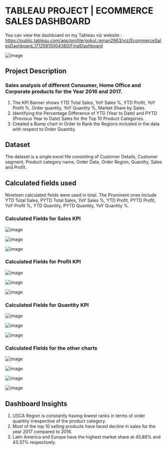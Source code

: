# TABLEAU PROJECT | ECOMMERCE SALES DASHBOARD
You can view the dashboard on my Tableau viz website : https://public.tableau.com/app/profile/gokul.raman2963/viz/EcommerceSalesDashboard_17125915004380/FinalDashboard

![image](https://github.com/Gokul-Raman-98/Tableau-Projects/assets/168402268/93c5919e-1c5c-4de8-9a57-17798a844b43)


## Project Description
### Sales analysis of different Consumer, Home Office and Corporate products for the Year 2016 and 2017.

1. The KPI Banner shows YTD Total Sales, YoY Sales %, YTD Profit, YoY Profit %, Order quantity, YoY Quantity %, Market Share by Sales.
2. Identifying the Percentage Difference of YTD (Year to Date) and PYTD (Previous Year to Date) Sales for the Top 10 Product Categories.
3. Created a Bump chart in Order to Rank the Regions included in the data with respect to Order Quantity.

## Dataset
The dataset is a single excel file consisting of Customer Details, Customer segment, Product category name, Order Date, Order Region, Quantity, Sales and Profit.

## Calculated fields used
Nineteen calculated fields were used in total. The Prominent ones include YTD Total Sales, PYTD Total Sales, YoY Sales %, YTD Profit, PYTD Profit, YoY Profit %, YTD Quantity, PYTD Quantity, YoY Quantity %.

### Calculated Fields for Sales KPI
![image](https://github.com/Gokul-Raman-98/Tableau-Projects/assets/168402268/579e1d33-5c3f-4955-acac-91ab82f7cbbc)

![image](https://github.com/Gokul-Raman-98/Tableau-Projects/assets/168402268/cee66ea1-ffb4-46fa-b185-527f5ab68559)

![image](https://github.com/Gokul-Raman-98/Tableau-Projects/assets/168402268/b68c8d8e-e3db-4abc-a06a-dc89bf709b98)

### Calculated Fields for Profit KPI
![image](https://github.com/Gokul-Raman-98/Tableau-Projects/assets/168402268/ba6b5deb-fa13-4a19-a04b-3e94a883283f)

![image](https://github.com/Gokul-Raman-98/Tableau-Projects/assets/168402268/88d47a73-85bc-4500-addd-3392ff584dac)

![image](https://github.com/Gokul-Raman-98/Tableau-Projects/assets/168402268/a048a2f2-fbb6-4a7a-9cb8-d0b40a209830)

### Calculated Fields for Quantity KPI
![image](https://github.com/Gokul-Raman-98/Tableau-Projects/assets/168402268/16f8bf1c-04fe-4b81-be7f-6f12be59d948)

![image](https://github.com/Gokul-Raman-98/Tableau-Projects/assets/168402268/fe2f67fa-3dd9-49fe-a309-101842ee724a)

![image](https://github.com/Gokul-Raman-98/Tableau-Projects/assets/168402268/b2eb6a73-2f54-44bc-95ed-f0ef4b24dbe3)


### Calculated Fields for the other charts
![image](https://github.com/Gokul-Raman-98/Tableau-Projects/assets/168402268/c0625ddf-0109-416d-942d-34afa56e059e)

![image](https://github.com/Gokul-Raman-98/Tableau-Projects/assets/168402268/fe81b7eb-039a-4723-998b-b1f373a5649a)

![image](https://github.com/Gokul-Raman-98/Tableau-Projects/assets/168402268/5a23eb30-f85b-4275-b3dc-2aa88c67c6be)

![image](https://github.com/Gokul-Raman-98/Tableau-Projects/assets/168402268/5940e66e-9dcb-4f54-bf6d-3fb43680ce9b)

## Dashboard Insights

1. USCA Region is constantly having lowest ranks in terms of order quantity irrespective of the product category.
2. Most of the top 10 selling products have faced decline in sales for the year 2017 compared to 2016.
3. Latin America and Europe have the highest market share at 45.86% and 43.37% respectively.



